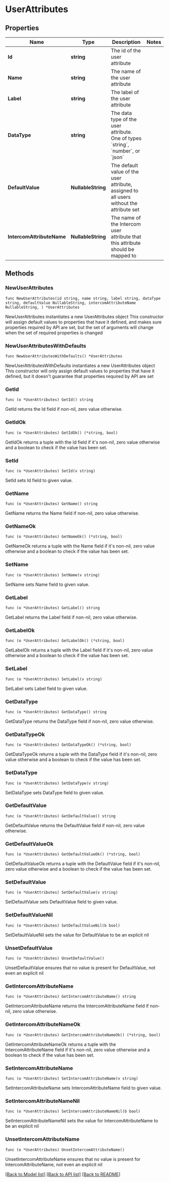 # UserAttributes

## Properties

Name | Type | Description | Notes
------------ | ------------- | ------------- | -------------
**Id** | **string** | The id of the user attribute | 
**Name** | **string** | The name of the user attribute | 
**Label** | **string** | The label of the user attribute | 
**DataType** | **string** | The data type of the user attribute. One of types &#x60;string&#x60;, &#x60;number&#x60;, or &#x60;json&#x60; | 
**DefaultValue** | **NullableString** | The default value of the user attribute, assigned to all users without the attribute set | 
**IntercomAttributeName** | **NullableString** | The name of the Intercom user attribute that this attribute should be mapped to | 

## Methods

### NewUserAttributes

`func NewUserAttributes(id string, name string, label string, dataType string, defaultValue NullableString, intercomAttributeName NullableString, ) *UserAttributes`

NewUserAttributes instantiates a new UserAttributes object
This constructor will assign default values to properties that have it defined,
and makes sure properties required by API are set, but the set of arguments
will change when the set of required properties is changed

### NewUserAttributesWithDefaults

`func NewUserAttributesWithDefaults() *UserAttributes`

NewUserAttributesWithDefaults instantiates a new UserAttributes object
This constructor will only assign default values to properties that have it defined,
but it doesn't guarantee that properties required by API are set

### GetId

`func (o *UserAttributes) GetId() string`

GetId returns the Id field if non-nil, zero value otherwise.

### GetIdOk

`func (o *UserAttributes) GetIdOk() (*string, bool)`

GetIdOk returns a tuple with the Id field if it's non-nil, zero value otherwise
and a boolean to check if the value has been set.

### SetId

`func (o *UserAttributes) SetId(v string)`

SetId sets Id field to given value.


### GetName

`func (o *UserAttributes) GetName() string`

GetName returns the Name field if non-nil, zero value otherwise.

### GetNameOk

`func (o *UserAttributes) GetNameOk() (*string, bool)`

GetNameOk returns a tuple with the Name field if it's non-nil, zero value otherwise
and a boolean to check if the value has been set.

### SetName

`func (o *UserAttributes) SetName(v string)`

SetName sets Name field to given value.


### GetLabel

`func (o *UserAttributes) GetLabel() string`

GetLabel returns the Label field if non-nil, zero value otherwise.

### GetLabelOk

`func (o *UserAttributes) GetLabelOk() (*string, bool)`

GetLabelOk returns a tuple with the Label field if it's non-nil, zero value otherwise
and a boolean to check if the value has been set.

### SetLabel

`func (o *UserAttributes) SetLabel(v string)`

SetLabel sets Label field to given value.


### GetDataType

`func (o *UserAttributes) GetDataType() string`

GetDataType returns the DataType field if non-nil, zero value otherwise.

### GetDataTypeOk

`func (o *UserAttributes) GetDataTypeOk() (*string, bool)`

GetDataTypeOk returns a tuple with the DataType field if it's non-nil, zero value otherwise
and a boolean to check if the value has been set.

### SetDataType

`func (o *UserAttributes) SetDataType(v string)`

SetDataType sets DataType field to given value.


### GetDefaultValue

`func (o *UserAttributes) GetDefaultValue() string`

GetDefaultValue returns the DefaultValue field if non-nil, zero value otherwise.

### GetDefaultValueOk

`func (o *UserAttributes) GetDefaultValueOk() (*string, bool)`

GetDefaultValueOk returns a tuple with the DefaultValue field if it's non-nil, zero value otherwise
and a boolean to check if the value has been set.

### SetDefaultValue

`func (o *UserAttributes) SetDefaultValue(v string)`

SetDefaultValue sets DefaultValue field to given value.


### SetDefaultValueNil

`func (o *UserAttributes) SetDefaultValueNil(b bool)`

 SetDefaultValueNil sets the value for DefaultValue to be an explicit nil

### UnsetDefaultValue
`func (o *UserAttributes) UnsetDefaultValue()`

UnsetDefaultValue ensures that no value is present for DefaultValue, not even an explicit nil
### GetIntercomAttributeName

`func (o *UserAttributes) GetIntercomAttributeName() string`

GetIntercomAttributeName returns the IntercomAttributeName field if non-nil, zero value otherwise.

### GetIntercomAttributeNameOk

`func (o *UserAttributes) GetIntercomAttributeNameOk() (*string, bool)`

GetIntercomAttributeNameOk returns a tuple with the IntercomAttributeName field if it's non-nil, zero value otherwise
and a boolean to check if the value has been set.

### SetIntercomAttributeName

`func (o *UserAttributes) SetIntercomAttributeName(v string)`

SetIntercomAttributeName sets IntercomAttributeName field to given value.


### SetIntercomAttributeNameNil

`func (o *UserAttributes) SetIntercomAttributeNameNil(b bool)`

 SetIntercomAttributeNameNil sets the value for IntercomAttributeName to be an explicit nil

### UnsetIntercomAttributeName
`func (o *UserAttributes) UnsetIntercomAttributeName()`

UnsetIntercomAttributeName ensures that no value is present for IntercomAttributeName, not even an explicit nil

[[Back to Model list]](../README.md#documentation-for-models) [[Back to API list]](../README.md#documentation-for-api-endpoints) [[Back to README]](../README.md)


